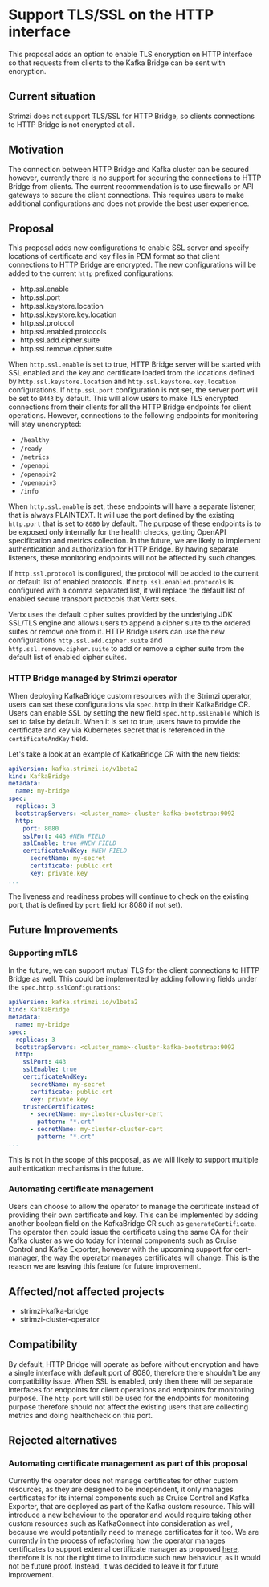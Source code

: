 # Support TLS/SSL on the HTTP interface 

This proposal adds an option to enable TLS encryption on HTTP interface so that requests from clients to the Kafka Bridge can be sent with encryption.

## Current situation

Strimzi does not support TLS/SSL for HTTP Bridge, so clients connections to HTTP Bridge is not encrypted at all.

## Motivation

The connection between HTTP Bridge and Kafka cluster can be secured however, currently there is no support for securing the connections to HTTP Bridge from clients. The current recommendation is to use firewalls or API gateways to secure the client connections. This requires users to make additional configurations and does not provide the best user experience.  

## Proposal

This proposal adds new configurations to enable SSL server and specify locations of certificate and key files in PEM format so that client connections to HTTP Bridge are encrypted. The new configurations will be added to the current `http` prefixed configurations:
- http.ssl.enable
- http.ssl.port
- http.ssl.keystore.location
- http.ssl.keystore.key.location
- http.ssl.protocol
- http.ssl.enabled.protocols
- http.ssl.add.cipher.suite
- http.ssl.remove.cipher.suite

When `http.ssl.enable` is set to true, HTTP Bridge server will be started with SSL enabled and the key and certificate loaded from the locations defined by `http.ssl.keystore.location` and `http.ssl.keystore.key.location` configurations. If `http.ssl.port` configuration is not set, the server port will be set to `8443` by default. This will allow users to make TLS encrypted connections from their clients for all the HTTP Bridge endpoints for client operations. However, connections to the following endpoints for monitoring will stay unencrypted:
- `/healthy`
- `/ready`
- `/metrics`
- `/openapi`
- `/openapiv2`
- `/openapiv3`
- `/info`

When `http.ssl.enable` is set, these endpoints will have a separate listener, that is always PLAINTEXT. It will use the port defined by the existing `http.port` that is set to `8080` by default. The purpose of these endpoints is to be exposed only internally for the health checks, getting OpenAPI specification and metrics collection. In the future, we are likely to implement authentication and authorization for HTTP Bridge. By having separate listeners, these monitoring endpoints will not be affected by such changes.

If `http.ssl.protocol` is configured, the protocol will be added to the current or default list of enabled protocols. If `http.ssl.enabled.protocols` is configured with a comma separated list, it will replace the default list of enabled secure transport protocols that Vertx sets.

Vertx uses the default cipher suites provided by the underlying JDK SSL/TLS engine and allows users to append a cipher suite to the ordered suites or remove one from it. HTTP Bridge users can use the new configurations `http.ssl.add.cipher.suite` and `http.ssl.remove.cipher.suite` to add or remove a cipher suite from the default list of enabled cipher suites.

### HTTP Bridge managed by Strimzi operator

When deploying KafkaBridge custom resources with the Strimzi operator, users can set these configurations via `spec.http` in their KafkaBridge CR. Users can enable SSL by setting the new field `spec.http.sslEnable` which is set to false by default. When it is set to true, users have to provide the certificate and key via Kubernetes secret that is referenced in the `certificateAndKey` field.

Let's take a look at an example of KafkaBridge CR with the new fields:
```yaml
apiVersion: kafka.strimzi.io/v1beta2
kind: KafkaBridge
metadata:
  name: my-bridge
spec:
  replicas: 3
  bootstrapServers: <cluster_name>-cluster-kafka-bootstrap:9092
  http:
    port: 8080
    sslPort: 443 #NEW FIELD
    sslEnable: true #NEW FIELD
    certificateAndKey: #NEW FIELD
      secretName: my-secret
      certificate: public.crt
      key: private.key
...
```
The liveness and readiness probes will continue to check on the existing port, that is defined by `port` field (or 8080 if not set).  

## Future Improvements

### Supporting mTLS
In the future, we can support mutual TLS for the client connections to HTTP Bridge as well. This could be implemented by adding following fields under the `spec.http.sslConfigurations`:

```yaml
apiVersion: kafka.strimzi.io/v1beta2
kind: KafkaBridge
metadata:
  name: my-bridge
spec:
  replicas: 3
  bootstrapServers: <cluster_name>-cluster-kafka-bootstrap:9092
  http:
    sslPort: 443
    sslEnable: true
    certificateAndKey:
      secretName: my-secret
      certificate: public.crt
      key: private.key
    trustedCertificates: 
      - secretName: my-cluster-cluster-cert
        pattern: "*.crt"
      - secretName: my-cluster-cluster-cert
        pattern: "*.crt"    
...
```
This is not in the scope of this proposal, as we will likely to support multiple authentication mechanisms in the future.

### Automating certificate management

Users can choose to allow the operator to manage the certificate instead of providing their own certificate and key. This can be implemented by adding another boolean field on the KafkaBridge CR such as `generateCertificate`. The operator then could issue the certificate using the same CA for their Kafka cluster as we do today for internal components such as Cruise Control and Kafka Exporter, however with the upcoming support for cert-manager, the way the operator manages certificates will change. This is the reason we are leaving this feature for future improvement.

## Affected/not affected projects

- strimzi-kafka-bridge
- strimzi-cluster-operator

## Compatibility

By default, HTTP Bridge will operate as before without encryption and have a single interface with default port of 8080, therefore there shouldn't be any compatibility issue.
When SSL is enabled, only then there will be separate interfaces for endpoints for client operations and endpoints for monitoring purpose. The `http.port` will still be used for the endpoints for monitoring purpose therefore should not affect the existing users that are collecting metrics and doing healthcheck on this port.

## Rejected alternatives

### Automating certificate management as part of this proposal

Currently the operator does not manage certificates for other custom resources, as they are designed to be independent, it only manages certificates for its internal components such as Cruise Control and Kafka Exporter, that are deployed as part of the Kafka custom resource. This will introduce a new behaviour to the operator and would require taking other custom resources such as KafkaConnect into consideration as well, because we would potentially need to manage certificates for it too. We are currently in the process of refactoring how the operator manages certificates to support external certificate manager as proposed [here](https://github.com/strimzi/proposals/pull/135), therefore it is not the right time to introduce such new behaviour, as it would not be future proof. Instead, it was decided to leave it for future improvement. 